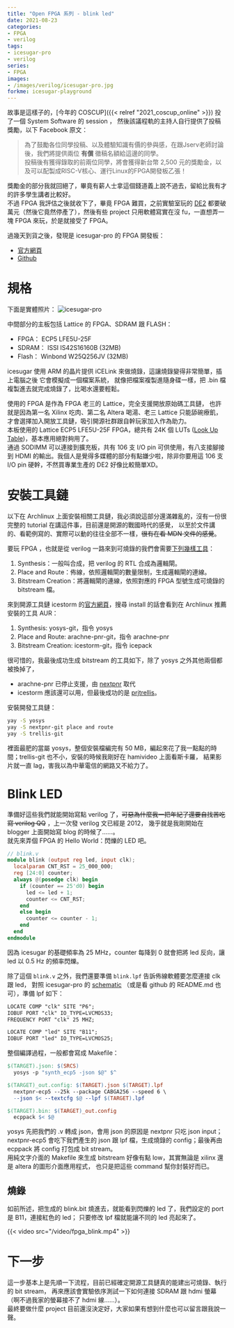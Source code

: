 ```yaml
---
title: "Open FPGA 系列 - blink led"
date: 2021-08-23
categories:
- FPGA
- verilog
tags:
- icesugar-pro
- verilog
series:
- FPGA
images:
- /images/verilog/icesugar-pro.jpg
forkme: icesugar-playground
---
```


故事是這樣子的，[今年的 COSCUP]({{< relref "2021_coscup_online" >}}) 投了一個 System Software 的 session ，
然後該議程軌的主持人自行提供了投稿獎勵，以下 Facebook 原文：

> 為了鼓勵各位同學投稿、以及體驗知識有價的參與感，在跟Jserv老師討論後，我們將提供兩位 **有償** 徵稿名額給這邊的同學。  
> 投稿後有獲得錄取的前兩位同學，將會獲得新台幣 2,500 元的獎勵金，以及可以配製成RISC-V核心、運行Linux的FPGA開發板乙張！

獎勵金的部分我就回絕了，畢竟有薪人士拿這個錢道義上說不過去，留給比我有才的許多學生講者比較好。  
不過 FPGA 我評估之後就收下了，畢竟 FPGA 難買，之前實驗室玩的 [DE2](https://www.terasic.com.tw/cgi-bin/page/archive.pl?Language=Taiwan&CategoryNo=185&No=56)
 都要破萬元（然後它竟然停產了），然後有些 project 只用軟體寫實在沒 fu，一直想弄一塊 FPGA 來玩，於是就接受了 FPGA。
<!--more-->

過幾天到貨之後，發現是 icesugar-pro 的 FPGA 開發板：  
* [官方網頁](https://www.muselab-tech.com/)
* [Github](https://github.com/wuxx/icesugar-pro)

# 規格

下面是實體照片：
![icesugar-pro](/images/verilog/icesugar-pro.jpg)

中間部分的主板包括 Lattice 的 FPGA、SDRAM 跟 FLASH：

* FPGA： ECP5 LFE5U-25F
* SDRAM： ISSI IS42S16160B (32MB)
* Flash： Winbond W25Q256JV (32MB)

icesugar 使用 ARM 的晶片提供 iCELink 來做燒錄，這讓燒錄變得非常簡單，插上電腦之後 它會模擬成一個檔案系統，
就像把檔案複製進隨身碟一樣，把 .bin 檔複製進去就完成燒錄了，比喝水還要輕鬆。

使用的 FPGA 是作為 FPGA 老三的 Lattice，完全支援開放原始碼工具鏈，
也許就是因為第一名 Xilinx 吃肉、第二名 Altera 喝湯、老三 Lattice 只能舔碗療飢，才會選擇加入開放工具鏈，吸引開源社群跟自幹玩家加入作為助力。  
本板使用的 Lattice ECP5 LFE5U-25F FPGA，總共有 24K 個 LUTs ([Look Up Table](https://programmermagazine.github.io/201408/htm/focus1.html))，基本應用絕對夠用了。  
通過 SODIMM 可以連接到擴充板，共有 106 支 I/O pin 可供使用，有八支接腳接到 HDMI 的輸出。我個人是覺得多媒體的部分有點嫌少啦，除非你要用這 106 支 I/O pin 硬幹，不然買專業生產的 DE2 好像比較簡單XD。

# 安裝工具鏈

以下在 Archlinux 上面安裝相關工具鏈，我必須說這部分還滿雜亂的，沒有一份很完整的 tutorial 在講這件事，目前還是開源的戰國時代的感覺，
以至於文件講的、看範例寫的、實際可以動的往往全部不一樣，~~很有在看 MDN 文件的感覺~~。

要玩 FPGA ，也就是從 verilog 一路來到可燒錄的我們會需要[下列幾樣工具](https://www.fpga4fun.com/FPGAsoftware5.html)：
1. Synthesis：一般叫合成，把 verilog 的 RTL 合成為邏輯閘。
2. Place and Route：佈線，依照邏輯閘的數量限制，生成邏輯閘的連線。
3. Bitstream Creation：將邏輯閘的連線，依照對應的 FPGA 型號生成可燒錄的 bitstream 檔。

來到開源工具鏈 icestorm 的[官方網頁](http://www.clifford.at/icestorm/)，搜尋 install 的話會看到在 Archlinux 推薦安裝的工具 AUR：
1. Synthesis: yosys-git，指令 yosys
2. Place and Route: arachne-pnr-git，指令 arachne-pnr
3. Bitstream Creation: icestorm-git，指令 icepack

很可惜的，我最後成功生成 bitstream 的工具如下，除了 yosys 之外其他兩個都被換掉了，
* arachne-pnr 已停止支援，由 [nextpnr](https://github.com/YosysHQ/nextpnr) 取代
* icestorm 應該還可以用，但最後成功的是 [prjtrellis](https://github.com/YosysHQ/prjtrellis)。

安裝開發工具鏈：
```bash
yay -S yosys
yay -S nextpnr-git place and route
yay -S trellis-git
```

裡面最肥的當屬 yosys，整個安裝檔編完有 50 MB，編起來花了我一點點的時間；trellis-git 也不小，安裝的時候我剛好在 hamivideo 上面看斯卡羅，
結果影片就一直 lag，害我以為中華電信的網路又不給力了。

# Blink LED

準備好這些我們就能開始寫點 verilog 了，~~可惡為什麼我一把年紀了還要自找苦吃寫 verilog QQ~~ ，上一次發 verilog 文已經是 2012，
幾乎就是我剛開始在 blogger 上面開始寫 blog 的時候了……。  
就先來弄個 FPGA 的 Hello World：閃爍的 LED 吧。

```verilog
// blink.v
module blink (output reg led, input clk);
  localparam CNT_RST = 25_000_000;
  reg [24:0] counter;
  always @(posedge clk) begin
    if (counter == 25'd0) begin
      led <= led + 1;
      counter <= CNT_RST;
    end
    else begin
      counter <= counter - 1;
    end
  end
endmodule
```

因為 icesugar 的基礎頻率為 25 MHz，counter 每降到 0 就會把將 led 反向，讓 led 以 0.5 Hz 的頻率閃爍。

除了這個 `blink.v` 之外，我們還要準備 `blink.lpf` 告訴佈線軟體要怎麼連接 clk 跟 led，
對照 icesugar-pro 的 [schematic](https://github.com/wuxx/icesugar-pro/blob/master/schematic/iCESugar-Pro-v1.3.pdf)
（或是看 github 的 README.md 也可），準備 lpf 如下：

```txt
LOCATE COMP "clk" SITE "P6";
IOBUF PORT "clk" IO_TYPE=LVCMOS33;
FREQUENCY PORT "clk" 25 MHZ;

LOCATE COMP "led" SITE "B11";
IOBUF PORT "led" IO_TYPE=LVCMOS25;
```

整個編譯過程，一般都會寫成 Makefile：
```makefile
$(TARGET).json: $(SRCS)
  yosys -p "synth_ecp5 -json $@" $^

$(TARGET)_out.config: $(TARGET).json $(TARGET).lpf
  nextpnr-ecp5 --25k --package CABGA256 --speed 6 \
  --json $< --textcfg $@ --lpf $(TARGET).lpf

$(TARGET).bin: $(TARGET)_out.config
  ecppack $< $@
```

yosys 先把我們的 .v 轉成 json，會用 json 的原因是 nextpnr 只吃 json input；
nextpnr-ecp5 會吃下我們產生的 json 跟 lpf 檔，生成燒錄的 config；最後再由 ecppack 將 config 打包成 bit stream。  
用純文字介面的 Makefile 來生成 bitstream 好像有點 low，其實無論是 xilinx 還是 altera 的圖形介面應用程式，
也只是把這些 command 幫你封裝好而已。

## 燒錄
如前所述，把生成的 blink.bit 燒進去，就能看到閃爍的 led 了，我們設定的 port 是 B11，連接紅色的 led；
只要修改 lpf 檔就能讓不同的 led 亮起來了。

{{< video src="/video/fpga_blink.mp4" >}}

# 下一步

這一步基本上是先順一下流程，目前已經確定開源工具鏈真的能建出可燒錄、執行的 bit stream，
再來應該會實驗依序測試一下如何連接 SDRAM 跟 hdmi 螢幕（啊不過我家的螢幕接不了 hdmi 線……）。  
最終要做什麼 project 目前還沒決定好，大家如果有想到什麼也可以留言跟我說一聲。
